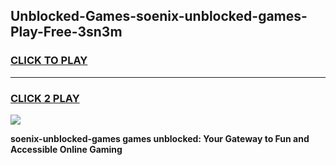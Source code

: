 
## Unblocked-Games-soenix-unblocked-games-Play-Free-3sn3m
<h3>
<a href="https://premium76.site?title=soenix-unblocked-games&ref=18A">CLICK TO PLAY</a></h3>
<hr>

<h3>
<a href="https://premium76.site?title=soenix-unblocked-games&ref=18A">CLICK 2 PLAY</a>
  
</h3>

<a href="https://premium76.site?title=soenix-unblocked-games&ref=18A"><img src="https://clearcache.store/games.png"></a>


**soenix-unblocked-games games unblocked: Your Gateway to Fun and Accessible Online Gaming**
